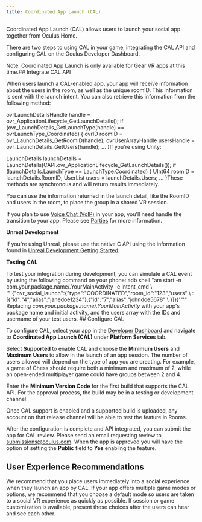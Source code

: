 ```yaml
---
title: Coordinated App Launch (CAL)
---
```

Coordinated App Launch (CAL) allows users to launch your social app together from Oculus Home.

There are two steps to using CAL in your game, integrating the CAL API and configuring CAL on the Oculus Developer Dashboard. 

Note: Coordinated App Launch is only available for Gear VR apps at this time.## Integrate CAL API

When users launch a CAL-enabled app, your app will receive information about the users in the room, as well as the unique roomID. This information is sent with the launch intent. You can also retrieve this information from the following method: 

ovrLaunchDetailsHandle handle = ovr\_ApplicationLifecycle\_GetLaunchDetails(); if (ovr\_LaunchDetails\_GetLaunchType(handle) == ovrLaunchType\_Coordinated) { ovrID roomID = ovr\_LaunchDetails\_GetRoomID(handle); ovrUserArrayHandle usersHandle = ovr\_LaunchDetails\_GetUsers(handle); ... }If you're using Unity:

LaunchDetails launchDetails = LaunchDetails(CAPI.ovr\_ApplicationLifecycle\_GetLaunchDetails()); if (launchDetails.LaunchType == LaunchType.Coordinated) { UInt64 roomID = launchDetails.RoomID; UserList users = launchDetails.Users; ... }These methods are synchronous and will return results immediately.

You can use the information returned in the launch detail, like the RoomID and users in the room, to place the group in a shared VR session.

If you plan to use [Voice Chat (VoIP)](/documentation/platform/latest/concepts/dg-cc-voip/ "Use the Platform VoIP service to add voice chat to your app.") in your app, you'll need handle the transition to your app. Please see [Parties](/documentation/platform/latest/concepts/dg-cc-parties/ "Parties allow users to voice chat with friends in Oculus Home.") for more information.

**Unreal Development**

If you're using Unreal, please use the native C API using the information found in [Unreal Development Getting Started](/documentation/platform/latest/concepts/pgsg-unreal-gsg/ "The Unreal getting started guide will walk you through the basics of setting up your development environment and checking the user's entitlement.").

**Testing CAL**

To test your integration during development, you can simulate a CAL event by using the following command on your phone: adb shell "am start -n com.your.package.name/.YourMainActivity -e intent\_cmd \ '"'{"ovr\_social\_launch":{"type":"COORDINATED","room\_id":"123","users" \ :[{"id":"4","alias":"janedoe1234"},{"id":"7","alias":"johndoe5678" \ }]}}'"'" Replacing *com.your.package.name/.YourMainActivity* with your app's package name and initial activity, and the users array with the IDs and username of your test users. ## Configure CAL

To configure CAL, select your app in the [Developer Dashboard](https://dashboard.oculus.com/) and navigate to **Coordinated App Launch (CAL)** under **Platform Services** tab.

Select **Supported** to enable CAL and choose the **Minimum Users** and **Maximum Users** to allow in the launch of an app session. The number of users allowed will depend on the type of app you are creating. For example, a game of Chess should require both a minimum and maximum of 2, while an open-ended multiplayer game could have groups between 2 and 4.

Enter the **Minimum Version Code** for the first build that supports the CAL API. For the approval process, the build may be in a testing or development channel.

Once CAL support is enabled and a supported build is uploaded, any account on that release channel will be able to test the feature in Rooms.

After the configuration is complete and API integrated, you can submit the app for CAL review. Please send an email requesting review to [submissions@oculus.com](mailto:submissions@oculus.com). When the app is approved you will have the option of setting the **Public** field to **Yes** enabling the feature.

## User Experience Recommendations

We recommend that you place users immediately into a social experience when they launch an app by CAL. If your app offers multiple game modes or options, we recommend that you choose a default mode so users are taken to a social VR experience as quickly as possible. If session or game customization is available, present these choices after the users can hear and see each other.

